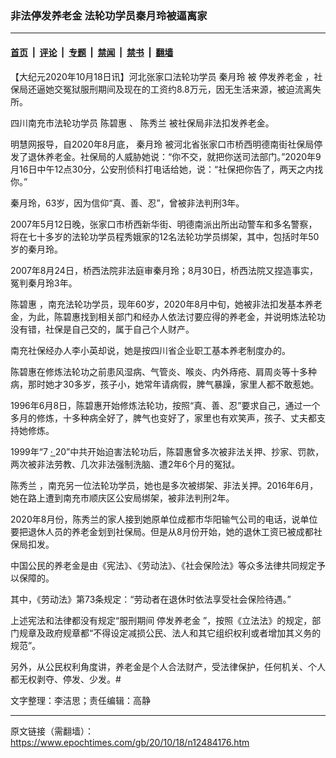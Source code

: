 ### 非法停发养老金 法轮功学员秦月玲被逼离家

---

#### [首页](../../../..?n12484176) &nbsp;|&nbsp; [评论](../../../../../epoch-comment?n12484176) &nbsp;|&nbsp; [专题](../../../../../epoch-special?n12484176) &nbsp;|&nbsp; [禁闻](../../../../../epoch-news?n12484176) &nbsp;|&nbsp; [禁书](../../../../../books?n12484176) &nbsp;|&nbsp; [翻墙](https://github.com/gfw-breaker/nogfw/blob/master/README.md?n12484176)


<div class="post_content" id="artbody" itemprop="articleBody">
 <!-- article content begin -->
 <p>
  【大纪元2020年10月18日讯】河北张家口法轮功学员
  <ok href="https://www.epochtimes.com/gb/tag/%E7%A7%A6%E6%9C%88%E7%8E%B2.html">
   秦月玲
  </ok>
  被
  <ok href="https://www.epochtimes.com/gb/tag/%E5%81%9C%E5%8F%91%E5%85%BB%E8%80%81%E9%87%91.html">
   停发养老金
  </ok>
  ，社保局还逼她交冤狱服刑期间及现在的工资约8.8万元，因无生活来源，被迫流离失所。
 </p>
 <p>
  四川南充市法轮功学员
  <ok href="https://www.epochtimes.com/gb/tag/%E9%99%88%E7%A2%A7%E6%83%A0.html">
   陈碧惠
  </ok>
  、
  <ok href="https://www.epochtimes.com/gb/tag/%E9%99%88%E7%A7%80%E5%85%B0.html">
   陈秀兰
  </ok>
  被社保局非法扣发养老金。
 </p>
 <p>
  明慧网报导，自2020年8月底，
  <ok href="https://www.epochtimes.com/gb/tag/%E7%A7%A6%E6%9C%88%E7%8E%B2.html">
   秦月玲
  </ok>
  被河北省张家口市桥西明德南街社保局停发了退休养老金。社保局的人威胁她说：“你不交，就把你送司法部门。”2020年9月16日中午12点30分，公安刑侦科打电话给她，说：“社保把你告了，两天之内找你。”
 </p>
 <p>
  秦月玲，63岁，因为信仰“真、善、忍”，曾被非法判刑3年。
 </p>
 <p>
  2007年5月12日晚，张家口市桥西新华街、明德南派出所出动警车和多名警察，将在七十多岁的法轮功学员程秀娥家的12名法轮功学员绑架，其中，包括时年50岁的秦月玲。
 </p>
 <p>
  2007年8月24日，桥西法院非法庭审秦月玲；8月30日，桥西法院又捏造事实，冤判秦月玲3年。
 </p>
 <p>
  <ok href="https://www.epochtimes.com/gb/tag/%E9%99%88%E7%A2%A7%E6%83%A0.html">
   陈碧惠
  </ok>
  ，南充法轮功学员，现年60岁，2020年8月中旬，她被非法扣发基本养老金，为此，陈碧惠找到相关部门和经办人依法讨要应得的养老金，并说明炼法轮功没有错，社保是自己交的，属于自己个人财产。
 </p>
 <p>
  南充社保经办人李小英却说，她是按四川省企业职工基本养老制度办的。
 </p>
 <p>
  陈碧惠在修炼法轮功之前患风湿病、气管炎、喉炎、内外痔疮、肩周炎等十多种病，那时她才30多岁，孩子小，她常年请病假，脾气暴躁，家里人都不敢惹她。
 </p>
 <p>
  1996年6月8日，陈碧惠开始修炼法轮功，按照“真、善、忍”要求自己，通过一个多月的修炼，十多种病全好了，脾气也变好了，家里也有欢笑声，孩子、丈夫都支持她修炼。
 </p>
 <p>
  1999年“7
  <ins>
   ·
  </ins>
  20”中共开始迫害法轮功后，陈碧惠曾多次被非法关押、抄家、罚款，两次被非法劳教、几次非法强制洗脑、遭2年6个月的冤狱。
 </p>
 <p>
  <ok href="https://www.epochtimes.com/gb/tag/%E9%99%88%E7%A7%80%E5%85%B0.html">
   陈秀兰
  </ok>
  ，南充另一位法轮功学员，她也是多次被绑架、非法关押。2016年6月，她在路上遭到南充市顺庆区公安局绑架，被非法判刑2年。
 </p>
 <p>
  2020年8月份，陈秀兰的家人接到她原单位成都市华阳输气公司的电话，说单位要把退休人员的养老金划到社保局。但是从8月份开始，她的退休工资已被成都社保局扣发。
 </p>
 <p>
  中国公民的养老金是由《宪法》、《劳动法》、《社会保险法》等众多法律共同规定予以保障的。
 </p>
 <p>
  其中，《劳动法》第73条规定：“劳动者在退休时依法享受社会保险待遇。”
 </p>
 <p>
  上述宪法和法律都没有规定“服刑期间
  <ok href="https://www.epochtimes.com/gb/tag/%E5%81%9C%E5%8F%91%E5%85%BB%E8%80%81%E9%87%91.html">
   停发养老金
  </ok>
  ”，按照《立法法》的规定，部门规章及政府规章都“不得设定减损公民、法人和其它组织权利或者增加其义务的规范”。
 </p>
 <p>
  另外，从公民权利角度讲，养老金是个人合法财产，受法律保护，任何机关、个人都无权剥夺、停发、少发。#
 </p>
 <p>
  文字整理：李洁思；责任编辑：高静
 </p>
 <!-- article content end -->
 <div id="below_article_ad">
 </div>
</div>


---

原文链接（需翻墙）：https://www.epochtimes.com/gb/20/10/18/n12484176.htm
